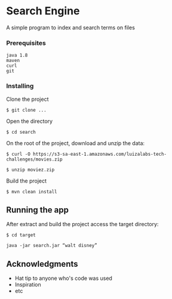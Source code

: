 # Search Engine

A simple program to index and search terms on files

### Prerequisites


```
java 1.8
maven
curl
git
```

### Installing

Clone the project

```
$ git clone ...
```

Open the directory

```
$ cd search
```

On the root of the project, download and unzip the data:

```
$ curl -O https://s3-sa-east-1.amazonaws.com/luizalabs-tech-challenges/movies.zip

$ unzip moviez.zip
```

Build the project

```
$ mvn clean install
```

## Running the app

After extract and build the project access the target directory:

```
$ cd target
```

```
java -jar search.jar “walt disney”
```


## Acknowledgments

* Hat tip to anyone who's code was used
* Inspiration
* etc
